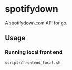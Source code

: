 # spotifydown

A spotifydown.com API for go.

## Usage

### Running local front end

```bash
scripts/frontend_local.sh
```
